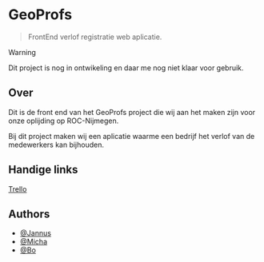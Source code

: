 # GeoProfs
> FrontEnd verlof registratie web aplicatie.



> [!WARNING]
> Dit project is nog in ontwikeling en daar me nog niet klaar voor gebruik.
## Over
Dit is de front end van het GeoProfs project die wij aan het maken zijn voor onze oplijding op ROC-Nijmegen.

Bij dit project maken wij een aplicatie waarme een bedrijf het verlof van de medewerkers kan bijhouden.
## Handige links
[Trello](https://trello.com/invite/b/66dabb0a04a2ceb86c4f871c/ATTI89f9b0df65430583e75723383abbfb7f34F5E73D/geoprofs)
## Authors

- [@Jannus](https://github.com/Jannus-dev)
- [@Micha](https://github.com/NotDetective)
- [@Bo](https://github.com/bleenie)

